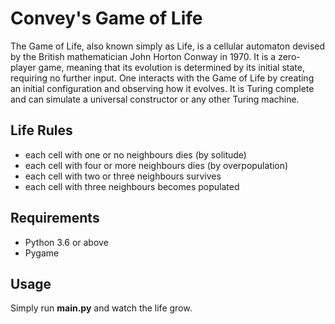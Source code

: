 # Convey's Game of Life

The Game of Life, also known simply as Life, is a cellular automaton devised by the British mathematician John Horton Conway in 1970. It is a zero-player game, meaning that its evolution is determined by its initial state, requiring no further input. One interacts with the Game of Life by creating an initial configuration and observing how it evolves. It is Turing complete and can simulate a universal constructor or any other Turing machine.

## Life Rules
- each cell with one or no neighbours dies (by solitude)
- each cell with four or more neighbours dies (by overpopulation)
- each cell with two or three neighbours survives
- each cell with three neighbours becomes populated

## Requirements
- Python 3.6 or above
- Pygame 

## Usage
Simply run **main.py** and watch the life grow.